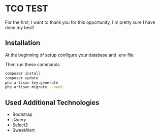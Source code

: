 # TCO TEST

For the first, I want to thank you for this opportunity, I'm pretty sure I have done my best! 
## Installation
At the beginning of setup configure your database and .env file

Then run these commands 

```bash
composer install
composer update
php artisan key:generate
php artisan migrate --seed 

```

## Used Additional Technologies

- Bootstrap
- jQuery
- Select2
- SweetAlert
